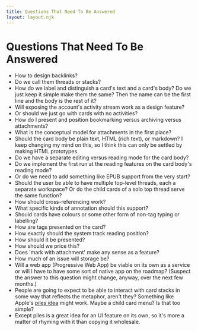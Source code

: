 ```yaml
---
title: Questions That Need To Be Answered
layout: layout.njk
---
```


# Questions That Need To Be Answered

- How to design backlinks?
- Do we call them threads or stacks?
- How do we label and distinguish a card's text and a card's body? Do we just keep it simple make them the same? Then the name can be the first line and the body is the rest of it?
- Will exposing the account's activity stream work as a design feature?
- Or should we just go with cards with no activities?
- How do I present and position bookmarking versus archiving versus attachments?
- What is the conceptual model for attachments in the first place?
- Should the card body be plain text, HTML (rich text), or markdown? I keep changing my mind on this, so I think this can only be settled by making HTML prototypes.
- Do we have a separate editing versus reading mode for the card body?
- Do we implement the first run at the reading features on the card body's reading mode?
- Or do we need to add something like EPUB support from the very start?
- Should the user be able to have multiple top-level threads, each a separate workspace? Or do the child cards of a solo top thread serve the same function?
- How should cross-referencing work?
- What specific kinds of annotation should this support?
- Should cards have colours or some other form of non-tag typing or labelling?
- How are tags presented on the card?
- How exactly should the system track reading position?
- How should it be presented?
- How should we price this?
- Does 'mark with attachment' make any sense as a feature?
- How much of an issue will storage be?
- Will a web app (Progressive Web App) be viable on its own as a service or will I have to have some sort of native app on the roadmap? (Suspect the answer to this question might change, anyway, over the next few months.)
- People are going to expect to be able to interact with card stacks in some way that reflects the metaphor, aren't they? Something like Apple's [piles idea](http://www.cs.columbia.edu/~feiner/courses/csw4170/resources/p627-mander.pdf) might work. Maybe a child card menu? Is that too simple?
- Except piles is a great idea for an UI feature on its own, so it's more a matter of rhyming with it than copying it wholesale.
